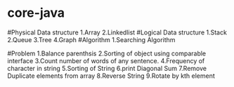# core-java
#Physical Data structure
  1.Array
  2.Linkedlist
#Logical Data structure
   1.Stack
   2.Queue
   3.Tree
   4.Graph
#Algorithm
   1.Searching Algorithm
   
#Problem
   1.Balance parenthsis
   2.Sorting of object using comparable interface
   3.Count number of words of any sentence.
   4.Frequency of character in string
   5.Sorting of String
   6.print Diagonal Sum
   7.Remove Duplicate elements from array
   8.Reverse String
   9.Rotate by kth element
